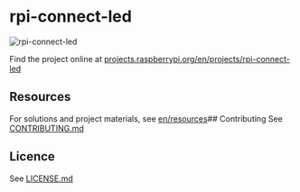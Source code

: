 # rpi-connect-led
![rpi-connect-led](/en/images/banner.png)

Find the project online at [projects.raspberrypi.org/en/projects/rpi-connect-led](https://projects.raspberrypi.org/en/projects/rpi-connect-led)

## Resources
For solutions and project materials, see [en/resources](https://github.com/raspberrypilearning/rpi-connect-led/tree/master/en/resources)## Contributing
See [CONTRIBUTING.md](CONTRIBUTING.md)
## Licence
 See [LICENSE.md](LICENSE.md)
